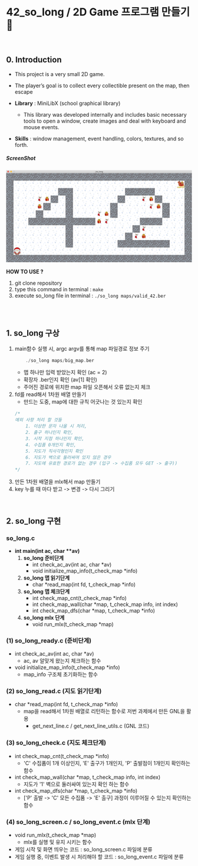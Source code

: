 # 42_so_long / 2D Game 프로그램 만들기 🎈

<br>

## 0. Introduction
- This project is a very small 2D game.
- The player’s goal is to collect every collectible present on the map, then escape
- **Library** : MiniLibX (school graphical library)
    - This library was developed internally and includes basic necessary tools to open a window, create images and deal with keyboard and mouse events.

- **Skills** : window management, event handling, colors, textures, and so forth.


<h5>ScreenShot</h5>

![map](./images/screenshot1.png)

**HOW TO USE ?**
1. git clone repository
2. type this command in terminal : ```make```
3. execute so_long file in terminal : ```./so_long maps/valid_42.ber ```

<br>
<br>

## 1. so_long 구상
1. main함수 실행 시, argc argv를 통해 map 파일경로 정보 주기
    ```c
        ./so_long maps/big_map.ber
    ```
    - 맵 하나만 입력 받았는지 확인 (ac = 2)
    - 확장자 .ber인지 확인 (av[1] 확인)
    - 주어진 경로에 위치한 map 파일 오픈해서 오류 없는지 체크
2. fd를 read해서 1차원 배열 만들기
    - 만드는 도중, map에 대한 규칙 어긋나는 것 있는지 확인
    ```c
    /* 
    예외 사항 처리 할 것들
        1. 이상한 문자 나올 시 처리, 
        2. 출구 하나인지 확인, 
        3. 시작 지점 하나인지 확인, 
        4. 수집품 0개인지 확인, 
        5. 지도가 직사각형인지 확인
        6. 지도가 벽으로 둘러싸여 있지 않은 경우 
        7. 지도에 유효한 경로가 없는 경우 (입구 -> 수집품 모두 GET -> 출구)) 
    */
    ```
3. 만든 1차원 배열을 mlx해서 map 만들기
4. key 누를 때 마다 받고 -> 변경 -> 다시 그리기

<br>

## 2. so_long 구현

### so_long.c

- **int	main(int ac, char \*\*av)**
    1. **so_long 준비단계**
        - int	check_ac_av(int ac, char *av)
        - void	initialize_map_info(t_check_map *info)
    2. **so_long 맵 읽기단계**
        - char	*read_map(int fd, t_check_map *info)
    3. **so_long 맵 체크단계**
        - int	check_map_cnt(t_check_map *info)
        - int	check_map_wall(char *map, t_check_map info, int index)
        - int	check_map_dfs(char *map, t_check_map *info)
    4. **so_long mlx 단계**
        - void	run_mlx(t_check_map *map)   

### (1) so_long_ready.c (준비단계)
- int	check_ac_av(int ac, char *av)
    - ac, av 알맞게 왔는지 체크하는 함수
- void	initialize_map_info(t_check_map *info)
    - map_info 구조체 초기화하는 함수
### (2) so_long_read.c (지도 읽기단계)
- char	*read_map(int fd, t_check_map *info)
    - map을 read해서 1차원 배열로 리턴하는 함수로 저번 과제에서 만든 GNL을 활용
        - get_next_line.c / get_next_line_utils.c (GNL 코드)
### (3) so_long_check.c (지도 체크단계)
- int	check_map_cnt(t_check_map *info)
    - 'C' 수집품이 1개 이상인지, 'E' 출구가 1개인지, 'P' 출발점이 1개인지 확인하는 함수
- int	check_map_wall(char *map, t_check_map info, int index)
    - 지도가 '1' 벽으로 둘러싸여 있는지 확인 하는 함수
- int	check_map_dfs(char *map, t_check_map *info)
    - ['P' 출발 -> 'C' 모든 수집품  -> 'E' 출구] 과정이 이루어질 수 있는지 확인하는 함수

### (4) so_long_screen.c / so_long_event.c (mlx 단계)
- void	run_mlx(t_check_map *map)
    - mlx를 실행 및 유지 시키는 함수
- 게임 시작 및 화면 띄우는 코드 : so_long_screen.c 파일에 분류
- 게임 실행 중, 이벤트 발생 시 처리해야 할 코드 : so_long_event.c 파일에 분류